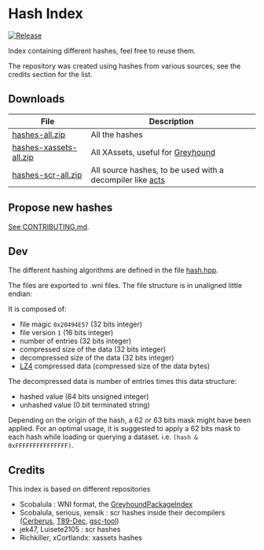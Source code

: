# Hash Index

[![Release](https://github.com/ate47/HashIndex/actions/workflows/release.yml/badge.svg?branch=main)](https://github.com/ate47/HashIndex/actions/workflows/release.yml)

Index containing different hashes, feel free to reuse them. 

The repository was created using hashes from various sources, see the credits section for the list.

## Downloads

| File | Description |
|------|-------------|
| [hashes-all.zip](https://github.com/ate47/HashIndex/releases/download/release/hashes-all.zip) | All the hashes |
| [hashes-xassets-all.zip](https://github.com/ate47/HashIndex/releases/download/release/hashes-xassets-all.zip) | All XAssets, useful for [Greyhound](https://github.com/Scobalula/Greyhound)|
| [hashes-scr-all.zip](https://github.com/ate47/HashIndex/releases/download/release/hashes-scr-all.zip) | All source hashes, to be used with a decompiler like [acts](https://github.com/ate47/atian-cod-tools) |

## Propose new hashes

[See CONTRIBUTING.md](.github/CONTRIBUTING.md).

## Dev

The different hashing algorithms are defined in the file [hash.hpp](https://github.com/ate47/atian-cod-tools/blob/main/src/shared/utils/hash.hpp).

The files are exported to .wni files. The file structure is in unaligned little endian:

It is composed of:

- file magic `0x20494E57` (32 bits integer)
- file version `1` (16 bits integer)
- number of entries (32 bits integer)
- compressed size of the data (32 bits integer)
- decompressed size of the data (32 bits integer)
- [LZ4](https://github.com/lz4/lz4) compressed data (compressed size of the data bytes)

The decompressed data is number of entries times this data structure:

- hashed value (64 bits unsigned integer)
- unhashed value (0 bit terminated string)


Depending on the origin of the hash, a 62 or 63 bits mask might have been applied. For an optimal usage, it is suggested to apply a 62 bits mask to each hash while loading or querying a dataset. i.e. `(hash & 0xFFFFFFFFFFFFFFF)`.

## Credits

This index is based on different repositories

- Scobalula : WNI format, the [GreyhoundPackageIndex](https://github.com/Scobalula/GreyhoundPackageIndex)
- Scobalula, serious, xensik : scr hashes inside their decompilers ([Cerberus](https://github.com/Scobalula/Cerberus-Repo), [T89-Dec](https://github.com/shiversoftdev/T89-Dec), [gsc-tool](https://github.com/xensik/gsc-tool/))
- jek47, Luisete2105 : scr hashes
- Richkiller, xCortlandx: xassets hashes
